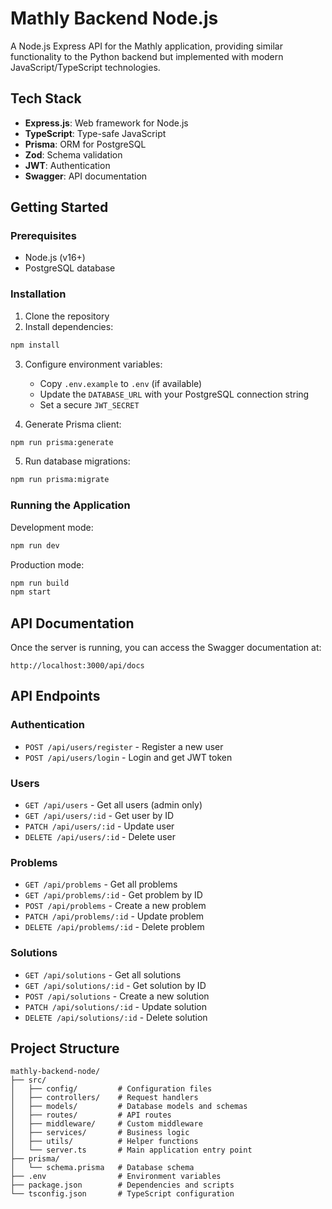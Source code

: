 # Mathly Backend Node.js

A Node.js Express API for the Mathly application, providing similar functionality to the Python backend but implemented with modern JavaScript/TypeScript technologies.

## Tech Stack

- **Express.js**: Web framework for Node.js
- **TypeScript**: Type-safe JavaScript
- **Prisma**: ORM for PostgreSQL
- **Zod**: Schema validation
- **JWT**: Authentication
- **Swagger**: API documentation

## Getting Started

### Prerequisites

- Node.js (v16+)
- PostgreSQL database

### Installation

1. Clone the repository
2. Install dependencies:

```bash
npm install
```

3. Configure environment variables:
   - Copy `.env.example` to `.env` (if available)
   - Update the `DATABASE_URL` with your PostgreSQL connection string
   - Set a secure `JWT_SECRET`

4. Generate Prisma client:

```bash
npm run prisma:generate
```

5. Run database migrations:

```bash
npm run prisma:migrate
```

### Running the Application

Development mode:

```bash
npm run dev
```

Production mode:

```bash
npm run build
npm start
```

## API Documentation

Once the server is running, you can access the Swagger documentation at:

```
http://localhost:3000/api/docs
```

## API Endpoints

### Authentication

- `POST /api/users/register` - Register a new user
- `POST /api/users/login` - Login and get JWT token

### Users

- `GET /api/users` - Get all users (admin only)
- `GET /api/users/:id` - Get user by ID
- `PATCH /api/users/:id` - Update user
- `DELETE /api/users/:id` - Delete user

### Problems

- `GET /api/problems` - Get all problems
- `GET /api/problems/:id` - Get problem by ID
- `POST /api/problems` - Create a new problem
- `PATCH /api/problems/:id` - Update problem
- `DELETE /api/problems/:id` - Delete problem

### Solutions

- `GET /api/solutions` - Get all solutions
- `GET /api/solutions/:id` - Get solution by ID
- `POST /api/solutions` - Create a new solution
- `PATCH /api/solutions/:id` - Update solution
- `DELETE /api/solutions/:id` - Delete solution

## Project Structure

```
mathly-backend-node/
├── src/
│   ├── config/         # Configuration files
│   ├── controllers/    # Request handlers
│   ├── models/         # Database models and schemas
│   ├── routes/         # API routes
│   ├── middleware/     # Custom middleware
│   ├── services/       # Business logic
│   ├── utils/          # Helper functions
│   └── server.ts       # Main application entry point
├── prisma/
│   └── schema.prisma   # Database schema
├── .env                # Environment variables
├── package.json        # Dependencies and scripts
└── tsconfig.json       # TypeScript configuration
```
